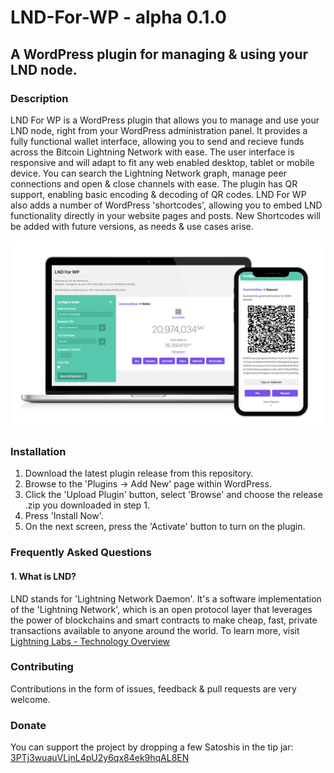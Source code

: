 # LND-For-WP  -  alpha 0.1.0
## A WordPress plugin for managing &amp; using your LND node.

### Description 
LND For WP is a WordPress plugin that allows you to manage and use your LND node, right from your WordPress administration panel. It provides a fully functional wallet interface, allowing you to send and recieve funds across the Bitcoin Lightning Network with ease. The user interface is responsive and will adapt to fit any web enabled desktop, tablet or mobile device. You can search the Lightning Network graph, manage peer connections and open & close channels with ease. 
The plugin has QR support, enabling basic encoding & decoding of QR codes.
LND For WP also adds a number of WordPress 'shortcodes', allowing you to embed LND functionality directly in your website pages and posts. New Shortcodes will be added with future versions, as needs & use cases arise.

![Plugin Preview](/lnd-for-wp-preview.png?raw=true "LND For WP Preview")

### Installation

1. Download the latest plugin release from this repository.
2. Browse to the 'Plugins -> Add New' page within WordPress.
3. Click the 'Upload Plugin' button, select 'Browse' and choose the release .zip you downloaded in step 1.
4. Press 'Install Now'.
5. On the next screen, press the 'Activate' button to turn on the plugin.

### Frequently Asked Questions

#### 1. What is LND?
  LND stands for 'Lightning Network Daemon'. It's a software implementation of the 'Lightning Network', which is an open protocol layer that leverages the power of blockchains and smart contracts to make cheap, fast, private transactions available to anyone around the world. To learn more, visit [Lightning Labs - Technology Overview](https://lightning.engineering/technology.html)

### Contributing
Contributions in the form of issues, feedback & pull requests are very welcome.<br />

### Donate
You can support the project by dropping a few Satoshis in the tip jar: [3PTj3wuauVLjnL4pU2y6qx84ek9hqAL8EN](bitcoin:3PTj3wuauVLjnL4pU2y6qx84ek9hqAL8EN)
